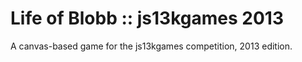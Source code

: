 Life of Blobb :: js13kgames 2013
================================

A canvas-based game for the js13kgames competition, 2013 edition.
